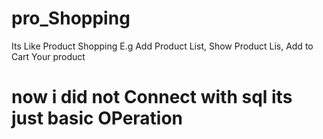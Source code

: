 # pro_Shopping
Its Like Product Shopping E.g Add Product List, Show Product Lis, Add to Cart Your product

# now i did not Connect with sql its just basic OPeration

